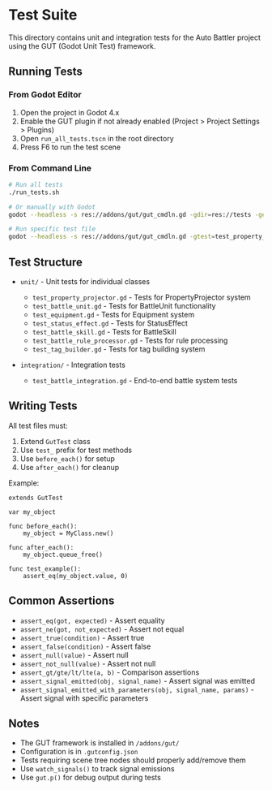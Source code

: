 # Test Suite

This directory contains unit and integration tests for the Auto Battler project using the GUT (Godot Unit Test) framework.

## Running Tests

### From Godot Editor
1. Open the project in Godot 4.x
2. Enable the GUT plugin if not already enabled (Project > Project Settings > Plugins)
3. Open `run_all_tests.tscn` in the root directory
4. Press F6 to run the test scene

### From Command Line
```bash
# Run all tests
./run_tests.sh

# Or manually with Godot
godot --headless -s res://addons/gut/gut_cmdln.gd -gdir=res://tests -gexit

# Run specific test file
godot --headless -s res://addons/gut/gut_cmdln.gd -gtest=test_property_projector.gd -gexit
```

## Test Structure

- `unit/` - Unit tests for individual classes
  - `test_property_projector.gd` - Tests for PropertyProjector system
  - `test_battle_unit.gd` - Tests for BattleUnit functionality
  - `test_equipment.gd` - Tests for Equipment system
  - `test_status_effect.gd` - Tests for StatusEffect
  - `test_battle_skill.gd` - Tests for BattleSkill
  - `test_battle_rule_processor.gd` - Tests for rule processing
  - `test_tag_builder.gd` - Tests for tag building system

- `integration/` - Integration tests
  - `test_battle_integration.gd` - End-to-end battle system tests

## Writing Tests

All test files must:
1. Extend `GutTest` class
2. Use `test_` prefix for test methods
3. Use `before_each()` for setup
4. Use `after_each()` for cleanup

Example:
```gdscript
extends GutTest

var my_object

func before_each():
    my_object = MyClass.new()

func after_each():
    my_object.queue_free()

func test_example():
    assert_eq(my_object.value, 0)
```

## Common Assertions

- `assert_eq(got, expected)` - Assert equality
- `assert_ne(got, not_expected)` - Assert not equal
- `assert_true(condition)` - Assert true
- `assert_false(condition)` - Assert false
- `assert_null(value)` - Assert null
- `assert_not_null(value)` - Assert not null
- `assert_gt/gte/lt/lte(a, b)` - Comparison assertions
- `assert_signal_emitted(obj, signal_name)` - Assert signal was emitted
- `assert_signal_emitted_with_parameters(obj, signal_name, params)` - Assert signal with specific parameters

## Notes

- The GUT framework is installed in `/addons/gut/`
- Configuration is in `.gutconfig.json`
- Tests requiring scene tree nodes should properly add/remove them
- Use `watch_signals()` to track signal emissions
- Use `gut.p()` for debug output during tests